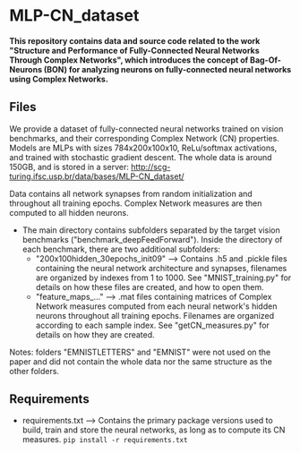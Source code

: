 # MLP-CN_dataset

#### This repository contains data and source code related to the work "Structure and Performance of Fully-Connected Neural Networks Through Complex Networks", which introduces the concept of Bag-Of-Neurons (BON) for analyzing neurons on fully-connected neural networks using Complex Networks.


## Files
We provide a dataset of fully-connected neural networks trained on vision benchmarks, and their corresponding Complex Network (CN) properties. Models are MLPs with sizes 784x200x100x10, ReLu/softmax activations, and trained with stochastic gradient descent.
The whole data is around 150GB, and is stored in a server: http://scg-turing.ifsc.usp.br/data/bases/MLP-CN_dataset/

Data contains all network synapses from random initialization and throughout all training epochs. Complex Network measures are then computed to all hidden neurons.
  * The main directory contains subfolders separated by the target vision benchmarks ("benchmark_deepFeedForward"). Inside the directory of each benchmark, there are two additional subfolders:    
    * "200x100hidden_30epochs_init09" --> Contains .h5 and .pickle files containing the neural network architecture and synapses, filenames are organized by indexes from 1 to 1000. See "MNIST_training.py" for details on how these files are created, and how to open them. 
    * "feature_maps_..." --> .mat files containing matrices of Complex Network measures computed from each neural network's hidden neurons throughout all training epochs. Filenames are organized according to each sample index. See "getCN_measures.py" for details on how they are created.

Notes: folders "EMNISTLETTERS" and "EMNIST" were not used on the paper and did not contain the whole data nor the same structure as the other folders.

## Requirements
* requirements.txt --> Contains the primary package versions used to build, train and store the neural networks, as long as to compute its CN measures.
    `pip install -r requirements.txt`
